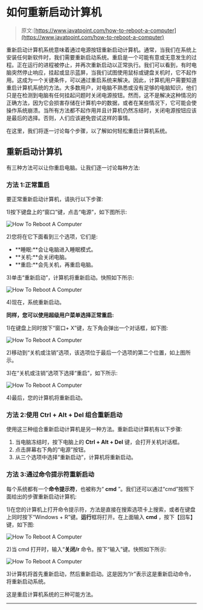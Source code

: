 # 如何重新启动计算机

> 原文:[https://www.javatpoint.com/how-to-reboot-a-computer](https://www.javatpoint.com/how-to-reboot-a-computer)

重新启动计算机系统意味着通过电源按钮重新启动计算机。通常，当我们在系统上安装任何新软件时，我们需要重新启动系统。重启是一个可能有意或无意发生的过程。正在运行的进程被停止，并再次重新启动以正常执行。我们可以看到，有时电脑突然停止响应，挂起或显示蓝屏，当我们试图使用鼠标或键盘关机时，它不起作用。这成为一个关键条件，可以通过重启系统来解决。因此，计算机用户需要知道重启计算机系统的方法。大多数用户，对电脑不熟悉或没有足够的电脑知识，他们只是在检测到电脑有任何挂起问题时关闭电源按钮。然而，这不是解决这种情况的正确方法，因为它会损害存储在计算机中的数据，或者在某些情况下，它可能会使操作系统崩溃。当所有方法都不起作用并且计算机仍然冻结时，关闭电源按钮应该是最后的选择。否则，人们应该避免尝试这样的事情。

在这里，我们将逐一讨论每个步骤，以了解如何轻松重启计算机系统。

## 重新启动计算机

有三种方法可以让你重启电脑。让我们逐一讨论每种方法:

### 方法 1:正常重启

要正常重新启动计算机，请执行以下步骤:

1)按下键盘上的“窗口”键，点击“电源”，如下图所示:

![How To Reboot A Computer](../Images/fea1d347f056eaa1fd0d3ada521a817d.png)

2)您将在它下面看到三个选项，它们是:

*   **睡眠:**会让电脑进入睡眠模式。
*   **关机:**会关闭电脑。
*   **重启:**会先关机，再重启电脑。

3)单击“重新启动”，计算机将重新启动。快照如下所示:

![How To Reboot A Computer](../Images/1cfda45a9729d084d7afe69f33047345.png)

4)现在，系统重新启动。

**同样，您可以使用超级用户菜单选择正常重启:**

1)在键盘上同时按下“窗口+ X”键，左下角会弹出一个对话框，如下图:

![How To Reboot A Computer](../Images/ae39e8eead907f6d6e730e9ff28456bc.png)

2)移动到“关机或注销”选项，该选项位于最后一个选项的第二个位置，如上图所示。

3)在“关机或注销”选项下选择“重启”，如下所示:

![How To Reboot A Computer](../Images/2a434b0a588e2d4a305e84573b46ce3b.png)

4)最后，您的计算机将重新启动。

### 方法 2:使用 Ctrl + Alt + Del 组合重新启动

使用这三种组合重新启动计算机是另一种方法。重新启动计算机有以下步骤:

1.  当电脑冻结时，按下电脑上的 **Ctrl + Alt + Del** 键，会打开关机对话框。
2.  点击屏幕右下角的“电源”按钮。
3.  从三个选项中选择“重新启动”，计算机将重新启动。

### 方法 3:通过命令提示符重新启动

每个系统都有一个**命令提示符**，也被称为“ **cmd** ”。我们还可以通过“cmd”按照下面给出的步骤重新启动计算机:

1)在您的计算机上打开命令提示符，方法是直接在搜索选项卡上搜索，或者在键盘上同时按下“Windows + R”键。**运行**框将打开。在上面输入 **cmd** ，按下【回车】键，如下图:

![How To Reboot A Computer](../Images/8a7e074c28af0d660810d25f9e204478.png)

2)当 cmd 打开时，输入“**关闭/r** 命令。按下“输入”键。快照如下所示:

![How To Reboot A Computer](../Images/ac1880fb64161f905878f4b02de47535.png)

3)计算机将首先重新启动，然后重新启动。这是因为“/r”表示这是重新启动命令，将重新启动系统。

这是重启计算机系统的三种可能方法。

* * *